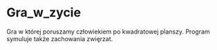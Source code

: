 # Gra_w_zycie
Gra w której poruszamy człowiekiem po kwadratowej planszy. Program symuluje także zachowania zwięrzat.
